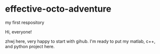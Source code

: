 # effective-octo-adventure
my first respository

Hi, everyone!

zhwj here, very happy to start with gihub.
I'm ready to put my matlab, c++, and python project here.

